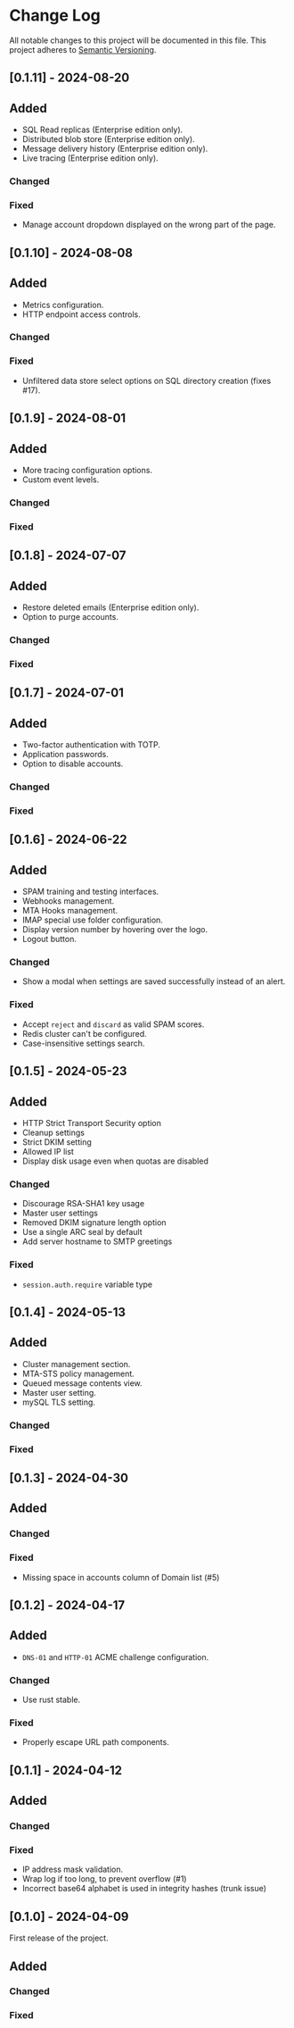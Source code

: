# Change Log

All notable changes to this project will be documented in this file. This project adheres to [Semantic Versioning](http://semver.org/).

## [0.1.11] - 2024-08-20

## Added
- SQL Read replicas (Enterprise edition only).
- Distributed blob store (Enterprise edition only).
- Message delivery history (Enterprise edition only).
- Live tracing (Enterprise edition only).

### Changed

### Fixed
- Manage account dropdown displayed on the wrong part of the page.

## [0.1.10] - 2024-08-08

## Added
- Metrics configuration.
- HTTP endpoint access controls.

### Changed

### Fixed
- Unfiltered data store select options on SQL directory creation (fixes #17).

## [0.1.9] - 2024-08-01

## Added
- More tracing configuration options.
- Custom event levels.

### Changed

### Fixed

## [0.1.8] - 2024-07-07

## Added
- Restore deleted emails (Enterprise edition only).
- Option to purge accounts.

### Changed

### Fixed

## [0.1.7] - 2024-07-01

## Added
- Two-factor authentication with TOTP.
- Application passwords.
- Option to disable accounts.

### Changed

### Fixed

## [0.1.6] - 2024-06-22

## Added
- SPAM training and testing interfaces.
- Webhooks management.
- MTA Hooks management.
- IMAP special use folder configuration.
- Display version number by hovering over the logo.
- Logout button.

### Changed
- Show a modal when settings are saved successfully instead of an alert.

### Fixed
- Accept `reject` and `discard` as valid SPAM scores.
- Redis cluster can't be configured.
- Case-insensitive settings search.

## [0.1.5] - 2024-05-23

## Added
- HTTP Strict Transport Security option
- Cleanup settings
- Strict DKIM setting
- Allowed IP list
- Display disk usage even when quotas are disabled

### Changed
- Discourage RSA-SHA1 key usage
- Master user settings
- Removed DKIM signature length option
- Use a single ARC seal by default
- Add server hostname to SMTP greetings

### Fixed
- `session.auth.require` variable type

## [0.1.4] - 2024-05-13

## Added
- Cluster management section.
- MTA-STS policy management.
- Queued message contents view.
- Master user setting.
- mySQL TLS setting.

### Changed

### Fixed

## [0.1.3] - 2024-04-30

## Added

### Changed

### Fixed
- Missing space in accounts column of Domain list (#5)

## [0.1.2] - 2024-04-17

## Added
- `DNS-01` and `HTTP-01` ACME challenge configuration.

### Changed
- Use rust stable.

### Fixed
- Properly escape URL path components.

## [0.1.1] - 2024-04-12

## Added

### Changed

### Fixed
- IP address mask validation.
- Wrap log if too long, to prevent overflow (#1)
- Incorrect base64 alphabet is used in integrity hashes (trunk issue)

## [0.1.0] - 2024-04-09

First release of the project.

## Added

### Changed

### Fixed
